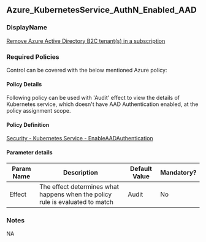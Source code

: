 ## Azure_KubernetesService_AuthN_Enabled_AAD

### DisplayName 
[Remove Azure Active Directory B2C tenant(s) in a subscription](../../../Control%20coverage/Feature/KubernetesService.md#Azure_KubernetesService_AuthN_Enabled_AAD)

### Required Policies
Control can be covered with the below mentioned Azure policy:

#### Policy Details

Following policy can be used with 'Audit' effect to view the details of Kubernetes service, which doesn't have AAD Authentication enabled, at the policy assignment scope.

#### Policy Definition
[Security - Kubernetes Service - EnableAADAuthentication](./Security%20-%20Kubernetes%20Service%20-%20EnableAADAuthentication)

#### Parameter details

|Param Name|Description|Default Value|Mandatory?
|----|----|----|----|
| Effect | The effect determines what happens when the policy rule is evaluated to match| Audit |No |


### Notes
NA
